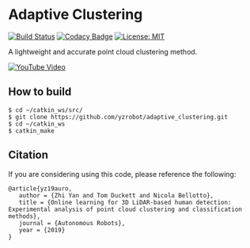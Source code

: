 # Adaptive Clustering #

[![Build Status](https://travis-ci.org/yzrobot/adaptive_clustering.svg?branch=master)](https://travis-ci.org/yzrobot/adaptive_clustering)
[![Codacy Badge](https://api.codacy.com/project/badge/Grade/61a01a79a7ac41fd9deded9050ef6030)](https://www.codacy.com/app/yzrobot/adaptive_clustering?utm_source=github.com&amp;utm_medium=referral&amp;utm_content=yzrobot/adaptive_clustering&amp;utm_campaign=Badge_Grade)
[![License: MIT](https://img.shields.io/badge/License-MIT-yellow.svg)](https://opensource.org/licenses/MIT)

A lightweight and accurate point cloud clustering method.

[![YouTube Video](https://img.youtube.com/vi/rmPn7mWssto/0.jpg)](https://www.youtube.com/watch?v=rmPn7mWssto)

## How to build ##
```
$ cd ~/catkin_ws/src/
$ git clone https://github.com/yzrobot/adaptive_clustering.git
$ cd ~/catkin_ws
$ catkin_make
```

## Citation ##
If you are considering using this code, please reference the following:
```
@article{yz19auro,
   author = {Zhi Yan and Tom Duckett and Nicola Bellotto},
   title = {Online learning for 3D LiDAR-based human detection: Experimental analysis of point cloud clustering and classification methods},
   journal = {Autonomous Robots},
   year = {2019}
}
```
